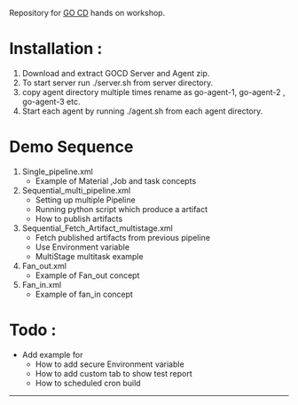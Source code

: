 Repository for <a href="">GO CD</a> hands on workshop.

# Installation :  
1. Download and extract GOCD Server and Agent zip.  
2. To start server run ./server.sh from server directory.   
3. copy agent directory multiple times rename as go-agent-1, go-agent-2 , go-agent-3 etc.  
4. Start each agent by running ./agent.sh from each agent directory.  

# Demo Sequence

1. Single_pipeline.xml  
    - Example of Material ,Job and task concepts  
2. Sequential_multi_pipeline.xml
    - Setting up multiple Pipeline  
    - Running python script  which produce a artifact
    - How to publish artifacts  
3. Sequential_Fetch_Artifact_multistage.xml
    - Fetch published artifacts from previous pipeline  
    - Use Environment variable  
    - MultiStage multitask example  
4. Fan_out.xml  
    - Example of Fan_out concept
5. Fan_in.xml  
    - Example of fan_in concept


# Todo :
- Add example for
  - How to add secure Environment variable
  - How to add custom tab to show test report
  - How to scheduled cron build



************************************************************************************************
